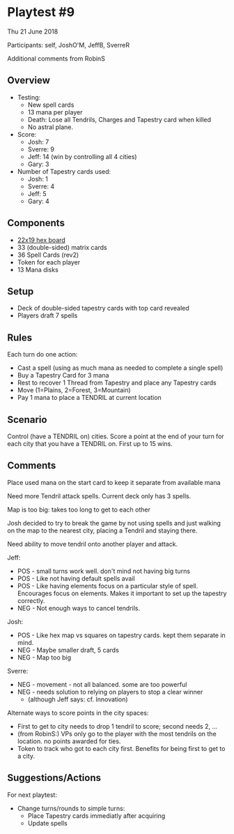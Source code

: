 # Playtest #9

Thu 21 June 2018

Participants: self, JoshO'M, JeffB, SverreR

Additional comments from RobinS

## Overview

* Testing:
	* New spell cards
	* 13 mana per player
	* Death: Lose all Tendrils, Charges and Tapestry card when killed
	* No astral plane.
* Score:
   * Josh: 7
   * Sverre: 9
   * Jeff: 14 (win by controlling all 4 cities)
   * Gary: 3
* Number of Tapestry cards used:
	* Josh: 1
	* Sverre: 4
	* Jeff: 5
	* Gary: 4

## Components

* [22x19 hex board](../img/playtest_5_map.jpg)
* 33 (double-sided) matrix cards
* 36 Spell Cards (rev2)
* Token for each player
* 13 Mana disks

## Setup

* Deck of double-sided tapestry cards with top card revealed
* Players draft 7 spells

## Rules

Each turn do one action:

* Cast a spell (using as much mana as needed to complete a single spell)
* Buy a Tapestry Card for 3 mana
* Rest to recover 1 Thread from Tapestry and place any Tapestry cards
* Move (1=Plains, 2=Forest, 3=Mountain)
* Pay 1 mana to place a TENDRIL at current location

## Scenario

Control (have a TENDRIL on) cities. Score a point at the end of your turn for each city that you have a TENDRIL on. First up to 15 wins.

## Comments

Place used mana on the start card to keep it separate from available mana

Need more Tendril attack spells. Current deck only has 3 spells.

Map is too big: takes too long to get to each other

Josh decided to try to break the game by not using spells and just walking on the map to the nearest city, placing a Tendril and staying there.

Need ability to move tendril onto another player and attack.

Jeff:

* POS - small turns work well. don't mind not having big turns
* POS - Like not having default spells avail
* POS - Like having elements focus on a particular style of spell. Encourages focus on elements. Makes it important to set up the tapestry correctly.
* NEG - Not enough ways to cancel tendrils.

Josh:

* POS - Like hex map vs squares on tapestry cards. kept them separate in mind.
* NEG - Maybe smaller draft, 5 cards
* NEG - Map too big

Sverre:

* NEG - movement - not all balanced. some are too powerful
* NEG - needs solution to relying on players to stop a clear winner
	* (although Jeff says: cf. Innovation)

Alternate ways to score points in the city spaces:

* First to get to city needs to drop 1 tendril to score; second needs 2, ...
* (from RobinS:) VPs only go to the player with the most tendrils on the location. no points awarded for ties.
* Token to track who got to each city first. Benefits for being first to get to a city.

## Suggestions/Actions

For next playtest:

* Change turns/rounds to simple turns:
	* Place Tapestry cards immediatly after acquiring
	* Update spells